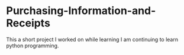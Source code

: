 # Purchasing-Information-and-Receipts
This a short project I worked on while learning I am continuing to learn python programming.
